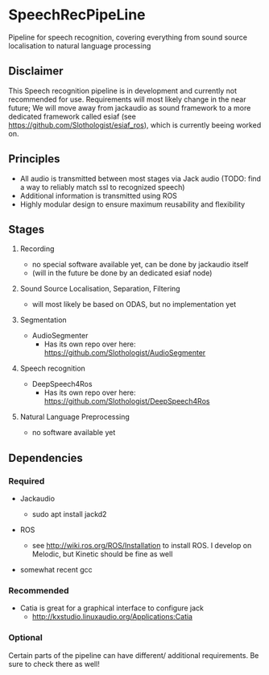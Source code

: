 # SpeechRecPipeLine
Pipeline for speech recognition, covering everything from sound source localisation to natural language processing

## Disclaimer

This Speech recognition pipeline is in development and currently not recommended for use.
Requirements will most likely change in the near future; We will move away from jackaudio as sound framework to a more dedicated framework called esiaf (see https://github.com/Slothologist/esiaf_ros), which is currently beeing worked on.

## Principles

- All audio is transmitted between most stages via Jack audio (TODO: find a way to reliably match ssl to recognized speech)
- Additional information is transmitted using ROS
- Highly modular design to ensure maximum reusability and flexibility

## Stages

1. Recording
   - no special software available yet, can be done by jackaudio itself
   - (will in the future be done by an dedicated esiaf node)

1. Sound Source Localisation, Separation, Filtering
   - will most likely be based on ODAS, but no implementation yet

1. Segmentation
   - AudioSegmenter
      - Has its own repo over here: https://github.com/Slothologist/AudioSegmenter

1. Speech recognition
   - DeepSpeech4Ros
      - Has its own repo over here: https://github.com/Slothologist/DeepSpeech4Ros

1. Natural Language Preprocessing
   - no software available yet
   
## Dependencies

### Required

- Jackaudio 
   - sudo apt install jackd2
   
- ROS
   - see http://wiki.ros.org/ROS/Installation to install ROS. I develop on Melodic, but Kinetic should be fine as well
   
- somewhat recent gcc 

### Recommended

- Catia is great for a graphical interface to configure jack
   - http://kxstudio.linuxaudio.org/Applications:Catia

### Optional

Certain parts of the pipeline can have different/ additional requirements. Be sure to check there as well!
